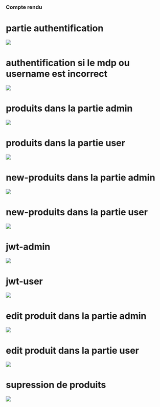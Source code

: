 <h3>Compte rendu</h3>
<h1>partie authentification</h1>
<img src="Screenshots/authentification.png">
<h1>authentification si le mdp ou username est incorrect</h1>
<img src="Screenshots/authetification-incorrrect.png">
<h1>produits dans la partie admin</h1>
<img src="Screenshots/Products-admin.png">
<h1>produits dans la partie user</h1>
<img src="Screenshots/products-user.png">
<h1>new-produits dans la partie admin</h1>
<img src="Screenshots/newProduct-admin.png">
<h1>new-produits dans la partie user</h1>
<img src="Screenshots/newProduct-user.png">
<h1>jwt-admin</h1>
<img src="Screenshots/jwt-admin.png">
<h1>jwt-user</h1>
<img src="Screenshots/jwt-user.png">
<h1>edit produit dans la partie admin</h1>
<img src="Screenshots/editproduct-admin2.png">
<h1>edit produit dans la partie user</h1>
<img src="Screenshots/editProduct-user.png">
<h1>supression de produits</h1>
<img src="Screenshots/suppressionProduit.png">





